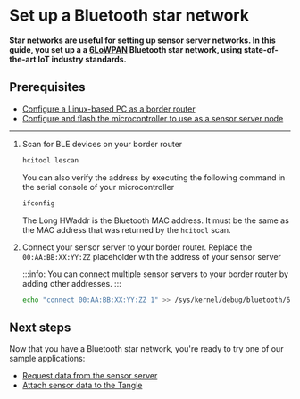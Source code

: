 # Set up a Bluetooth star network

**Star networks are useful for setting up sensor server networks. In this guide, you set up a a [6LoWPAN](../concepts/ipv6-mesh-network.md) Bluetooth star network, using state-of-the-art IoT industry standards.**

## Prerequisites

- [Configure a Linux-based PC as a border router](../how-to-guides/set-up-a-ble-ipv6-border-router.md)
- [Configure and flash the microcontroller to use as a sensor server node](../how-to-guides/set-up-ipv6-ble-host-example.md)

---

1. Scan for BLE devices on your border router

    ```bash
    hcitool lescan
    ```

    You can also verify the address by executing the following command in the serial console of your microcontroller

    ```bash
    ifconfig
    ```
    
    The Long HWaddr is the Bluetooth MAC address. It must be the same as the MAC address that was returned by the `hcitool` scan.

2. Connect your sensor server to your border router. Replace the `00:AA:BB:XX:YY:ZZ` placeholder with the address of your sensor server

    :::info:
    You can connect multiple sensor servers to your border router by adding other addresses.
    :::
    
    ```bash
    echo "connect 00:AA:BB:XX:YY:ZZ 1" >> /sys/kernel/debug/bluetooth/6lowpan_control
    ```

## Next steps

Now that you have a Bluetooth star network, you're ready to try one of our sample applications:

- [Request data from the sensor server](../how-to-guides/run-an-environment-sensor-and-client.md)
- [Attach sensor data to the Tangle](../how-to-guides/run-an-environment-to-tangle-app.md)